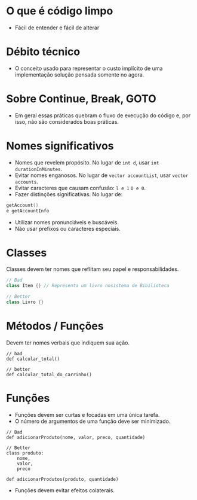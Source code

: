 # O que é código limpo

- Fácil de entender e fácil de alterar

# Débito técnico

- O conceito usado para representar o custo implícito de uma implementação solução pensada somente no agora.

# Sobre Continue, Break, GOTO

- Em geral essas práticas quebram o fluxo de execução do código e, por isso, não são considerados boas práticas.

# Nomes significativos

- Nomes que revelem propósito. No lugar de `int d`, usar `int durationInMinutes`.
- Evitar nomes enganosos. No lugar de `vector accountList`, usar `vector accounts`.
- Evitar caracteres que causam confusão: `l e 1` `O e 0`.
- Fazer distinções significativas. No lugar de:
````c++
getAccount()
e getAccountInfo
````
- Utilizar nomes pronunciáveis e buscáveis.
- Não usar prefixos ou caracteres especiais.

# Classes

Classes devem ter nomes que reflitam seu papel e responsabilidades.

````c++
// Bad
class Item {} // Representa um livro nosistema de Bibilioteca

// Better
class Livro {}
````

# Métodos / Funções

Devem ter nomes verbais que indiquem sua ação.

````
// bad
def calcular_total()

// better
def calcular_total_do_carrinho()
````

# Funções

- Funções devem ser curtas e focadas em uma única tarefa.
- O número de argumentos de uma função deve ser minimizado.
````
// Bad
def adicionarProduto(nome, valor, preco, quantidade)

// Better
class produto:
    nome,
    valor,
    preco

def adicionarProdutos(produto, quantidade)
````
- Funções devem evitar efeitos colaterais.
